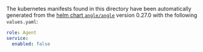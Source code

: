 The kubernetes manifests found in this directory have been automatically generated
from the [helm chart `angle/angle`](https://github.com/khulnasoft/helm-charts/tree/master/charts/angle)
version 0.27.0 with the following `values.yaml`:

```yaml
role: Agent
service:
  enabled: false
```

